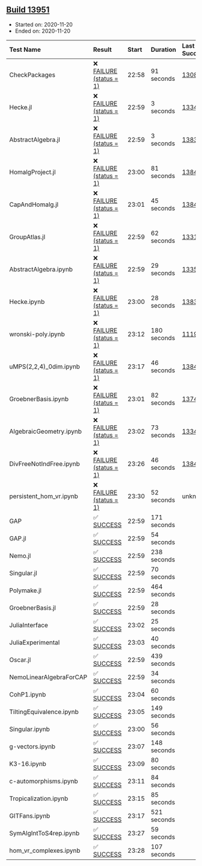 ## [Build 13951](https://oscarci.mathematik.uni-kl.de/job/oscar/13951/)

* Started on: 2020-11-20
* Ended on: 2020-11-20

| Test Name    | Result | Start | Duration | Last Success | First Failure |
|:-------------|:-------|:------|:---------|:-------------|:--------------|
| CheckPackages | ❌ [FAILURE (status = 1)](https://oscarci.mathematik.uni-kl.de/job/oscar/13951/artifact/logs/build-13951/CheckPackages.log) | 22:58 | 91 seconds | [13085](https://oscarci.mathematik.uni-kl.de/job/oscar/13085/) | [13086](https://oscarci.mathematik.uni-kl.de/job/oscar/13086/) |
| Hecke.jl | ❌ [FAILURE (status = 1)](https://oscarci.mathematik.uni-kl.de/job/oscar/13951/artifact/logs/build-13951/Hecke.jl.log) | 22:59 | 3 seconds | [13341](https://oscarci.mathematik.uni-kl.de/job/oscar/13341/) | [13342](https://oscarci.mathematik.uni-kl.de/job/oscar/13342/) |
| AbstractAlgebra.jl | ❌ [FAILURE (status = 1)](https://oscarci.mathematik.uni-kl.de/job/oscar/13951/artifact/logs/build-13951/AbstractAlgebra.jl.log) | 22:59 | 3 seconds | [13837](https://oscarci.mathematik.uni-kl.de/job/oscar/13837/) | [13838](https://oscarci.mathematik.uni-kl.de/job/oscar/13838/) |
| HomalgProject.jl | ❌ [FAILURE (status = 1)](https://oscarci.mathematik.uni-kl.de/job/oscar/13951/artifact/logs/build-13951/HomalgProject.jl.log) | 23:00 | 81 seconds | [13845](https://oscarci.mathematik.uni-kl.de/job/oscar/13845/) | [13846](https://oscarci.mathematik.uni-kl.de/job/oscar/13846/) |
| CapAndHomalg.jl | ❌ [FAILURE (status = 1)](https://oscarci.mathematik.uni-kl.de/job/oscar/13951/artifact/logs/build-13951/CapAndHomalg.jl.log) | 23:01 | 45 seconds | [13845](https://oscarci.mathematik.uni-kl.de/job/oscar/13845/) | [13846](https://oscarci.mathematik.uni-kl.de/job/oscar/13846/) |
| GroupAtlas.jl | ❌ [FAILURE (status = 1)](https://oscarci.mathematik.uni-kl.de/job/oscar/13951/artifact/logs/build-13951/GroupAtlas.jl.log) | 22:59 | 62 seconds | [13311](https://oscarci.mathematik.uni-kl.de/job/oscar/13311/) | [13312](https://oscarci.mathematik.uni-kl.de/job/oscar/13312/) |
| AbstractAlgebra.ipynb | ❌ [FAILURE (status = 1)](https://oscarci.mathematik.uni-kl.de/job/oscar/13951/artifact/logs/build-13951/AbstractAlgebra.ipynb.log) | 22:59 | 29 seconds | [13355](https://oscarci.mathematik.uni-kl.de/job/oscar/13355/) | [13356](https://oscarci.mathematik.uni-kl.de/job/oscar/13356/) |
| Hecke.ipynb | ❌ [FAILURE (status = 1)](https://oscarci.mathematik.uni-kl.de/job/oscar/13951/artifact/logs/build-13951/Hecke.ipynb.log) | 23:00 | 28 seconds | [13837](https://oscarci.mathematik.uni-kl.de/job/oscar/13837/) | [13838](https://oscarci.mathematik.uni-kl.de/job/oscar/13838/) |
| wronski-poly.ipynb | ❌ [FAILURE (status = 1)](https://oscarci.mathematik.uni-kl.de/job/oscar/13951/artifact/logs/build-13951/wronski-poly.ipynb.log) | 23:12 | 180 seconds | [11192](https://oscarci.mathematik.uni-kl.de/job/oscar/11192/) | [11193](https://oscarci.mathematik.uni-kl.de/job/oscar/11193/) |
| uMPS(2,2,4)_0dim.ipynb | ❌ [FAILURE (status = 1)](https://oscarci.mathematik.uni-kl.de/job/oscar/13951/artifact/logs/build-13951/uMPS-2-2-4-_0dim.ipynb.log) | 23:17 | 46 seconds | [13841](https://oscarci.mathematik.uni-kl.de/job/oscar/13841/) | [13842](https://oscarci.mathematik.uni-kl.de/job/oscar/13842/) |
| GroebnerBasis.ipynb | ❌ [FAILURE (status = 1)](https://oscarci.mathematik.uni-kl.de/job/oscar/13951/artifact/logs/build-13951/GroebnerBasis.ipynb.log) | 23:01 | 82 seconds | [13748](https://oscarci.mathematik.uni-kl.de/job/oscar/13748/) | [13749](https://oscarci.mathematik.uni-kl.de/job/oscar/13749/) |
| AlgebraicGeometry.ipynb | ❌ [FAILURE (status = 1)](https://oscarci.mathematik.uni-kl.de/job/oscar/13951/artifact/logs/build-13951/AlgebraicGeometry.ipynb.log) | 23:02 | 73 seconds | [13341](https://oscarci.mathematik.uni-kl.de/job/oscar/13341/) | [13342](https://oscarci.mathematik.uni-kl.de/job/oscar/13342/) |
| DivFreeNotIndFree.ipynb | ❌ [FAILURE (status = 1)](https://oscarci.mathematik.uni-kl.de/job/oscar/13951/artifact/logs/build-13951/DivFreeNotIndFree.ipynb.log) | 23:26 | 46 seconds | [13845](https://oscarci.mathematik.uni-kl.de/job/oscar/13845/) | [13846](https://oscarci.mathematik.uni-kl.de/job/oscar/13846/) |
| persistent_hom_vr.ipynb | ❌ [FAILURE (status = 1)](https://oscarci.mathematik.uni-kl.de/job/oscar/13951/artifact/logs/build-13951/persistent_hom_vr.ipynb.log) | 23:30 | 52 seconds | unknown | unknown |
| GAP | ✅ [SUCCESS](https://oscarci.mathematik.uni-kl.de/job/oscar/13951/artifact/logs/build-13951/GAP.log) | 22:59 | 171 seconds |  |  |
| GAP.jl | ✅ [SUCCESS](https://oscarci.mathematik.uni-kl.de/job/oscar/13951/artifact/logs/build-13951/GAP.jl.log) | 22:59 | 54 seconds |  |  |
| Nemo.jl | ✅ [SUCCESS](https://oscarci.mathematik.uni-kl.de/job/oscar/13951/artifact/logs/build-13951/Nemo.jl.log) | 22:59 | 238 seconds |  |  |
| Singular.jl | ✅ [SUCCESS](https://oscarci.mathematik.uni-kl.de/job/oscar/13951/artifact/logs/build-13951/Singular.jl.log) | 22:59 | 70 seconds |  |  |
| Polymake.jl | ✅ [SUCCESS](https://oscarci.mathematik.uni-kl.de/job/oscar/13951/artifact/logs/build-13951/Polymake.jl.log) | 22:59 | 464 seconds |  |  |
| GroebnerBasis.jl | ✅ [SUCCESS](https://oscarci.mathematik.uni-kl.de/job/oscar/13951/artifact/logs/build-13951/GroebnerBasis.jl.log) | 22:59 | 28 seconds |  |  |
| JuliaInterface | ✅ [SUCCESS](https://oscarci.mathematik.uni-kl.de/job/oscar/13951/artifact/logs/build-13951/JuliaInterface.log) | 23:02 | 25 seconds |  |  |
| JuliaExperimental | ✅ [SUCCESS](https://oscarci.mathematik.uni-kl.de/job/oscar/13951/artifact/logs/build-13951/JuliaExperimental.log) | 23:03 | 40 seconds |  |  |
| Oscar.jl | ✅ [SUCCESS](https://oscarci.mathematik.uni-kl.de/job/oscar/13951/artifact/logs/build-13951/Oscar.jl.log) | 22:59 | 439 seconds |  |  |
| NemoLinearAlgebraForCAP | ✅ [SUCCESS](https://oscarci.mathematik.uni-kl.de/job/oscar/13951/artifact/logs/build-13951/NemoLinearAlgebraForCAP.log) | 22:59 | 34 seconds |  |  |
| CohP1.ipynb | ✅ [SUCCESS](https://oscarci.mathematik.uni-kl.de/job/oscar/13951/artifact/logs/build-13951/CohP1.ipynb.log) | 23:04 | 60 seconds |  |  |
| TiltingEquivalence.ipynb | ✅ [SUCCESS](https://oscarci.mathematik.uni-kl.de/job/oscar/13951/artifact/logs/build-13951/TiltingEquivalence.ipynb.log) | 23:05 | 149 seconds |  |  |
| Singular.ipynb | ✅ [SUCCESS](https://oscarci.mathematik.uni-kl.de/job/oscar/13951/artifact/logs/build-13951/Singular.ipynb.log) | 23:00 | 56 seconds |  |  |
| g-vectors.ipynb | ✅ [SUCCESS](https://oscarci.mathematik.uni-kl.de/job/oscar/13951/artifact/logs/build-13951/g-vectors.ipynb.log) | 23:07 | 148 seconds |  |  |
| K3-16.ipynb | ✅ [SUCCESS](https://oscarci.mathematik.uni-kl.de/job/oscar/13951/artifact/logs/build-13951/K3-16.ipynb.log) | 23:09 | 80 seconds |  |  |
| c-automorphisms.ipynb | ✅ [SUCCESS](https://oscarci.mathematik.uni-kl.de/job/oscar/13951/artifact/logs/build-13951/c-automorphisms.ipynb.log) | 23:11 | 84 seconds |  |  |
| Tropicalization.ipynb | ✅ [SUCCESS](https://oscarci.mathematik.uni-kl.de/job/oscar/13951/artifact/logs/build-13951/Tropicalization.ipynb.log) | 23:15 | 85 seconds |  |  |
| GITFans.ipynb | ✅ [SUCCESS](https://oscarci.mathematik.uni-kl.de/job/oscar/13951/artifact/logs/build-13951/GITFans.ipynb.log) | 23:17 | 521 seconds |  |  |
| SymAlgIntToS4rep.ipynb | ✅ [SUCCESS](https://oscarci.mathematik.uni-kl.de/job/oscar/13951/artifact/logs/build-13951/SymAlgIntToS4rep.ipynb.log) | 23:27 | 59 seconds |  |  |
| hom_vr_complexes.ipynb | ✅ [SUCCESS](https://oscarci.mathematik.uni-kl.de/job/oscar/13951/artifact/logs/build-13951/hom_vr_complexes.ipynb.log) | 23:28 | 107 seconds |  |  |

